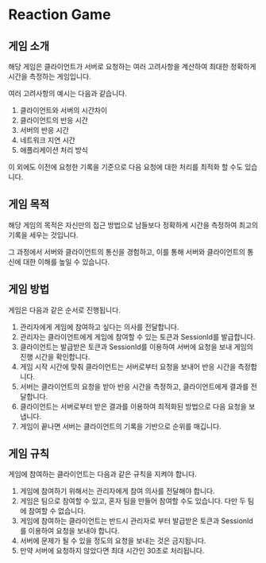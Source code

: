 # Reaction Game

## 게임 소개

해당 게임은 클라이언트가 서버로 요청하는 여러 고려사항을 계산하여 최대한 정확하게 시간을 측정하는 게임입니다.

여러 고려사항의 예시는 다음과 같습니다.

1. 클라이언트와 서버의 시간차이
2. 클라이언트의 반응 시간
3. 서버의 반응 시간
4. 네트워크 지연 시간
5. 애플리케이션 처리 방식

이 외에도 이전에 요청한 기록을 기준으로 다음 요청에 대한 처리를 최적화 할 수도 있습니다.

## 게임 목적

해당 게임의 목적은 자신만의 접근 방법으로 남들보다 정확하게 시간을 측정하여 최고의 기록을 세우는 것입니다.

그 과정에서 서버와 클라이언트의 통신을 경험하고, 이를 통해 서버와 클라이언트의 통신에 대한 이해를 높일 수 있습니다.

## 게임 방법

게임은 다음과 같은 순서로 진행됩니다.

1. 관리자에게 게임에 참여하고 싶다는 의사를 전달합니다.
2. 관리자는 클라이언트에게 게임에 참여할 수 있는 토큰과 SessionId를 발급합니다.
3. 클라이언트는 발급받은 토큰과 SessionId를 이용하여 서버에 요청을 보내 게임의 진행 시간을 확인합니다.
4. 게임 시작 시간에 맞춰 클라이언트는 서버로부터 요청을 보내어 반응 시간을 측정합니다.
5. 서버는 클라이언트의 요청을 받아 반응 시간을 측정하고, 클라이언트에게 결과를 전달합니다.
6. 클라이언트는 서버로부터 받은 결과를 이용하여 최적화된 방법으로 다음 요청을 보냅니다.
7. 게임이 끝나면 서버는 클라이언트의 기록을 기반으로 순위를 매깁니다.

## 게임 규칙

게임에 참여하는 클라이언트는 다음과 같은 규칙을 지켜야 합니다.

1. 게임에 참여하기 위해서는 관리자에게 참여 의사를 전달해야 합니다.
2. 게임은 팀으로 참여할 수 있고, 혼자 팀을 만들어 참여할 수도 있습니다.
   다만 두 팀에 참여할 수 없습니다.
3. 게임에 참여하는 클라이언트는 반드시 관리자로 부터 발급받은 토큰과 SessionId를 이용하여 요청을 보내야 합니다.
4. 서버에 문제가 될 수 있을 정도의 요청을 보내는 것은 금지됩니다.
5. 만약 서버에 요청하지 않았다면 최대 시간인 30초로 처리됩니다.

